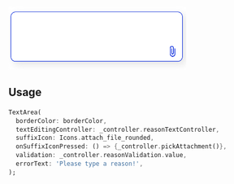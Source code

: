 
![](lib/image/text_area_demo_image.png)

## Usage

```dart
TextArea(
  borderColor: borderColor,
  textEditingController: _controller.reasonTextController,
  suffixIcon: Icons.attach_file_rounded,
  onSuffixIconPressed: () => {_controller.pickAttachment()},
  validation: _controller.reasonValidation.value,
  errorText: 'Please type a reason!',
);
```
